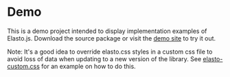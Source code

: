 # Demo

This is a demo project intended to display implementation examples of Elasto.js.
Download the source package or visit the
[demo site](https://godiagonal.github.com/elasto-js) to try it out.

Note: It's a good idea to override elasto.css styles in a custom css file to
avoid loss of data when updating to a new version of the library. See
[elasto-custom.css](demo/css/elasto-custom.css) for an example on how to do this.
